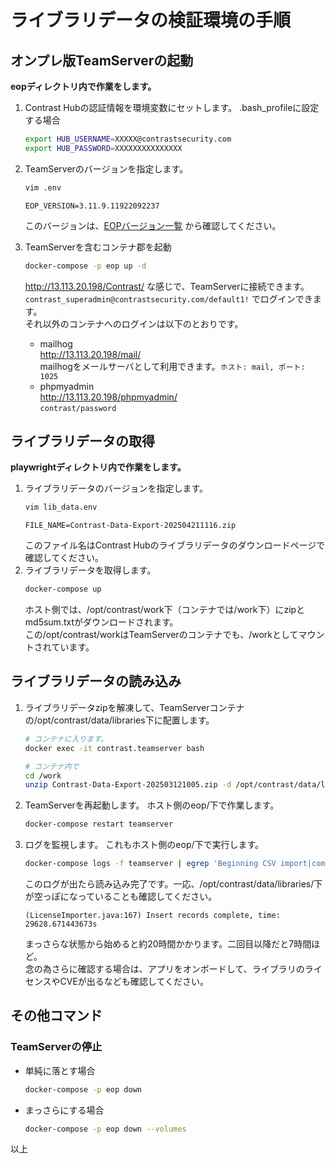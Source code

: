 # ライブラリデータの検証環境の手順

## オンプレ版TeamServerの起動
**eopディレクトリ内で作業をします。**
1. Contrast Hubの認証情報を環境変数にセットします。
   .bash_profileに設定する場合
   ```bash
   export HUB_USERNAME=XXXXX@contrastsecurity.com
   export HUB_PASSWORD=XXXXXXXXXXXXXXX
   ```
3. TeamServerのバージョンを指定します。
   ```bash
   vim .env
   ```
   ```properties
   EOP_VERSION=3.11.9.11922092237
   ```
   このバージョンは、[EOPバージョン一覧](https://github.com/orgs/contrast-security-inc/packages/container/package/contrast) から確認してください。

2. TeamServerを含むコンテナ郡を起動
   ```bash
   docker-compose -p eop up -d
   ```
   http://13.113.20.198/Contrast/ な感じで、TeamServerに接続できます。  
   `contrast_superadmin@contrastsecurity.com/default1!` でログインできます。  
   それ以外のコンテナへのログインは以下のとおりです。  
   - mailhog  
     http://13.113.20.198/mail/  
     mailhogをメールサーバとして利用できます。`ホスト: mail, ポート: 1025`
   - phpmyadmin  
     http://13.113.20.198/phpmyadmin/  
     `contrast/password`

## ライブラリデータの取得
**playwrightディレクトリ内で作業をします。**
1. ライブラリデータのバージョンを指定します。
   ```bash
   vim lib_data.env
   ```
   ```properties
   FILE_NAME=Contrast-Data-Export-202504211116.zip
   ```
   このファイル名はContrast Hubのライブラリデータのダウンロードページで確認してください。
2. ライブラリデータを取得します。
   ```bash
   docker-compose up
   ```
   ホスト側では、/opt/contrast/work下（コンテナでは/work下）にzipとmd5sum.txtがダウンロードされます。  
   この/opt/contrast/workはTeamServerのコンテナでも、/workとしてマウントされています。

## ライブラリデータの読み込み
1. ライブラリデータzipを解凍して、TeamServerコンテナの/opt/contrast/data/libraries下に配置します。
   ```bash
   # コンテナに入ります。
   docker exec -it contrast.teamserver bash
   ```
   ```bash
   # コンテナ内で
   cd /work
   unzip Contrast-Data-Export-202503121005.zip -d /opt/contrast/data/libraries/
   ```
2. TeamServerを再起動します。
   ホスト側のeop/下で作業します。
   ```bash
   docker-compose restart teamserver
   ```
3. ログを監視します。
   これもホスト側のeop/下で実行します。
   ```bash
   docker-compose logs -f teamserver | egrep 'Beginning CSV import|completed,|complete,'
   ```
   このログが出たら読み込み完了です。一応、/opt/contrast/data/libraries/下が空っぽになっていることも確認してください。
   ```
   (LicenseImporter.java:167) Insert records complete, time: 29628.671443673s
   ```
   まっさらな状態から始めると約20時間かかります。二回目以降だと7時間ほど。  
   念の為さらに確認する場合は、アプリをオンボードして、ライブラリのライセンスやCVEが出るなども確認してください。

## その他コマンド
### TeamServerの停止
- 単純に落とす場合
  ```bash
  docker-compose -p eop down
  ```
- まっさらにする場合
  ```bash
  docker-compose -p eop down --volumes
  ```

以上

